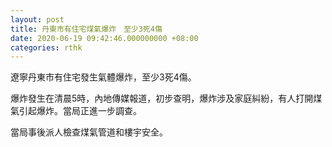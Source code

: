 ```yaml
---
layout: post
title: 丹東市有住宅煤氣爆炸　至少3死4傷
date: 2020-06-19 09:42:46.000000000 +08:00
categories: rthk
---
```


遼寧丹東市有住宅發生氣體爆炸，至少3死4傷。

爆炸發生在清晨5時，內地傳媒報道，初步查明，爆炸涉及家庭糾紛，有人打開煤氣引起爆炸。當局正進一步調查。

當局事後派人檢查煤氣管道和樓宇安全。
